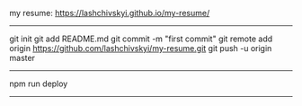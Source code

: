 my resume: https://lashchivskyi.github.io/my-resume/

---

git init
git add README.md
git commit -m "first commit"
git remote add origin https://github.com/lashchivskyi/my-resume.git
git push -u origin master

---

npm run deploy

---
